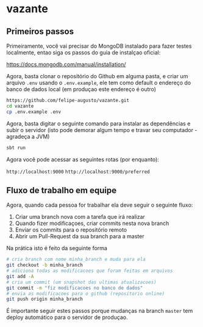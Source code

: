 # vazante

## Primeiros passos

Primeiramente, você vai precisar do MongoDB instalado para fazer testes localmente, entao siga os passos do guia de instalçao oficial:


https://docs.mongodb.com/manual/installation/


Agora, basta clonar o repositório do Github em alguma pasta, e criar um arquivo `.env` usando o `.env.example`, ele tem como default o endereço do banco de dados local (em produçao este endereço é outro)

```sh
https://github.com/felipe-augusto/vazante.git
cd vazante
cp .env.example .env
```

Agora, basta digitar o seguinte comando para instalar as dependências e subir o servidor (isto pode demorar algum tempo e travar seu computador - agradeça a JVM)

```sh
sbt run
```

Agora você pode acessar as seguintes rotas (por enquanto):

`http://localhost:9000`
`http://localhost:9000/preferred`

## Fluxo de trabalho em equipe

Agora, quando cada pessoa for trabalhar ela deve seguir o seguinte fluxo:

1. Criar uma branch nova com a tarefa que irá realizar
2. Quando fizer modificaçoes, criar commits nesta nova branch
3. Enviar os commits para o repositório remoto
4. Abrir um Pull-Request da sua branch para a master

Na prática isto é feito da seguinte forma

```sh
# cria branch com nome minha_branch e muda para ela
git checkout -b minha_branch 
# adiciona todas as modificacoes que foram feitas em arquivos
git add -A
# cria um commit (um snapshot das ultimas atualizacoes)
git commit -m "fiz modificacoes no banco de dados"
# envia as modificacoes para o github (repositorio online)
git push origin minha_branch
```

É importante seguir estes passos porque mudanças na branch `master` tem deploy automático para o servidor de produçao.